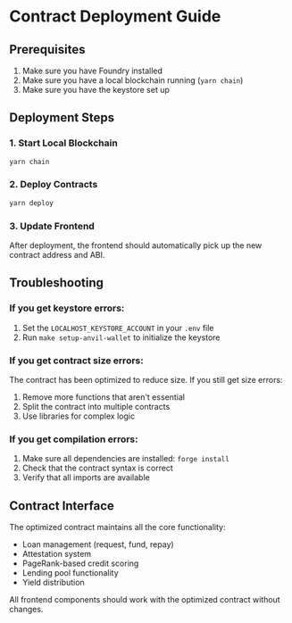# Contract Deployment Guide

## Prerequisites
1. Make sure you have Foundry installed
2. Make sure you have a local blockchain running (`yarn chain`)
3. Make sure you have the keystore set up

## Deployment Steps

### 1. Start Local Blockchain
```bash
yarn chain
```

### 2. Deploy Contracts
```bash
yarn deploy
```

### 3. Update Frontend
After deployment, the frontend should automatically pick up the new contract address and ABI.

## Troubleshooting

### If you get keystore errors:
1. Set the `LOCALHOST_KEYSTORE_ACCOUNT` in your `.env` file
2. Run `make setup-anvil-wallet` to initialize the keystore

### If you get contract size errors:
The contract has been optimized to reduce size. If you still get size errors:
1. Remove more functions that aren't essential
2. Split the contract into multiple contracts
3. Use libraries for complex logic

### If you get compilation errors:
1. Make sure all dependencies are installed: `forge install`
2. Check that the contract syntax is correct
3. Verify that all imports are available

## Contract Interface

The optimized contract maintains all the core functionality:
- Loan management (request, fund, repay)
- Attestation system
- PageRank-based credit scoring
- Lending pool functionality
- Yield distribution

All frontend components should work with the optimized contract without changes. 